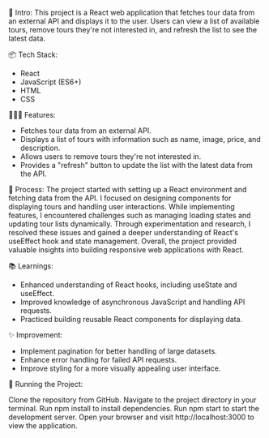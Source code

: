 🎋 Intro:
This project is a React web application that fetches tour data from an external API and displays it to the user. Users can view a list of available tours, remove tours they're not interested in, and refresh the list to see the latest data.

📦 Tech Stack:

* React
* JavaScript (ES6+)
* HTML
* CSS
  
👩🏽‍🍳 Features:

* Fetches tour data from an external API.
* Displays a list of tours with information such as name, image, price, and description.
* Allows users to remove tours they're not interested in.
* Provides a "refresh" button to update the list with the latest data from the API.

💭 Process:
The project started with setting up a React environment and fetching data from the API. I focused on designing components for displaying tours and handling user interactions. While implementing features, I encountered challenges such as managing loading states and updating tour lists dynamically. Through experimentation and research, I resolved these issues and gained a deeper understanding of React's useEffect hook and state management. Overall, the project provided valuable insights into building responsive web applications with React.

📚 Learnings:

* Enhanced understanding of React hooks, including useState and useEffect.
* Improved knowledge of asynchronous JavaScript and handling API requests.
* Practiced building reusable React components for displaying data.
  
✨ Improvement:

* Implement pagination for better handling of large datasets.
* Enhance error handling for failed API requests.
* Improve styling for a more visually appealing user interface.
  
🚦 Running the Project:

Clone the repository from GitHub.
Navigate to the project directory in your terminal.
Run npm install to install dependencies.
Run npm start to start the development server.
Open your browser and visit http://localhost:3000 to view the application.
